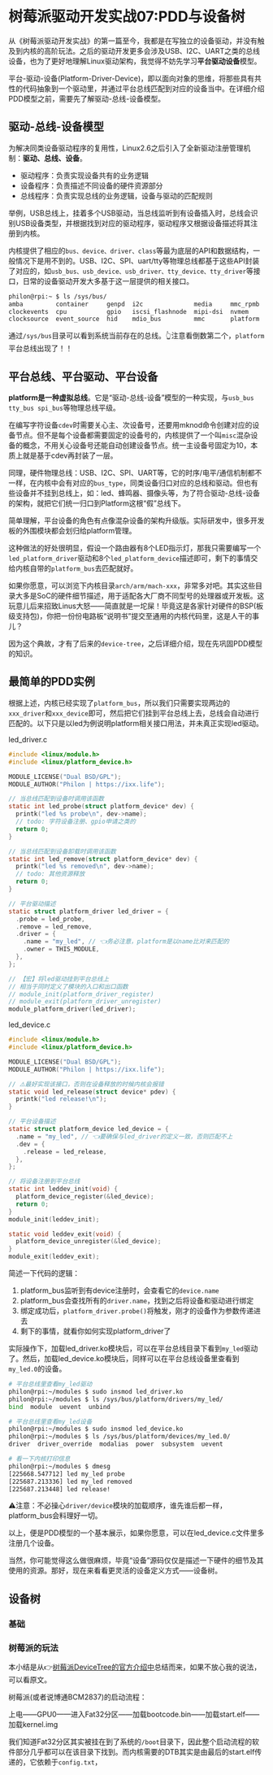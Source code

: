# 树莓派驱动开发实战07:PDD与设备树

从《树莓派驱动开发实战》的第一篇至今，我都是在写独立的设备驱动，并没有触及到内核的高阶玩法。之后的驱动开发更多会涉及USB、I2C、UART之类的总线设备，也为了更好地理解Linux驱动架构，我觉得不妨先学习**平台驱动设备**模型。

平台-驱动-设备(Platform-Driver-Device)，即以面向对象的思维，将那些具有共性的代码抽象到一个驱动里，并通过平台总线匹配到对应的设备当中。在详细介绍PDD模型之前，需要先了解驱动-总线-设备模型。

## 驱动-总线-设备模型

为解决同类设备驱动程序的复用性，Linux2.6之后引入了全新驱动注册管理机制：**驱动、总线、设备**。

- 驱动程序：负责实现设备共有的业务逻辑
- 设备程序：负责描述不同设备的硬件资源部分
- 总线程序：负责实现总线的业务逻辑，设备与驱动的匹配规则

举例，USB总线上，挂着多个USB驱动，当总线监听到有设备插入时，总线会识别USB设备类型，并根据找到对应的驱动程序，驱动程序又根据设备描述将其注册到内核。

内核提供了相应的`bus、device、driver、class`等最为底层的API和数据结构，一般情况下是用不到的。USB、I2C、SPI、uart/tty等物理总线都基于这些API封装了对应的，如`usb_bus、usb_device、usb_driver、tty_device、tty_driver`等接口，日常的设备驱动开发大多基于这一层提供的相关接口。

```sh
philon@rpi:~ $ ls /sys/bus/
amba         container     genpd  i2c              media     mmc_rpmb  scsi  usb
clockevents  cpu           gpio   iscsi_flashnode  mipi-dsi  nvmem     sdio  workqueue
clocksource  event_source  hid    mdio_bus         mmc       platform  spi
```

通过`/sys/bus`目录可以看到系统当前存在的总线。👆注意看倒数第二个，`platform`平台总线出现了！！

## 平台总线、平台驱动、平台设备

**platform是一种虚拟总线**。它是“驱动-总线-设备”模型的一种实现，与`usb_bus tty_bus spi_bus`等物理总线平级。

在编写字符设备`cdev`时需要关心主、次设备号，还要用mknod命令创建对应的设备节点。但不是每个设备都需要固定的设备号的，内核提供了一个叫`misc`混杂设备的概念，不用关心设备号还能自动创建设备节点。统一主设备号固定为10，本质上就是基于cdev再封装了一层。

同理，硬件物理总线：USB、I2C、SPI、UART等，它的时序/电平/通信机制都不一样，在内核中会有对应的`bus_type`，同类设备归口对应的总线和驱动。但也有些设备并不挂到总线上，如：led、蜂鸣器、摄像头等，为了符合驱动-总线-设备的架构，就把它们统一归口到Platform这根“假”总线下。

简单理解，平台设备的角色有点像混杂设备的架构升级版。实际研发中，很多开发板的外围模块都会划归给platform管理。

这种做法的好处很明显，假设一个路由器有8个LED指示灯，那我只需要编写一个`led_platform_driver`驱动和8个`led_platform_device`描述即可，剩下的事情交给内核自带的`platform_bus`去匹配就好。

如果你愿意，可以浏览下内核目录`arch/arm/mach-xxx`，非常多对吧。其实这些目录大多是SoC的硬件细节描述，用于适配各大厂商不同型号的处理器或开发板。这玩意儿后来招致Linus大怒——简直就是一坨屎！毕竟这是各家针对硬件的BSP(板级支持包)，你把一份份电路板“说明书”提交至通用的内核代码里，这是人干的事儿？

因为这个典故，才有了后来的`device-tree`，之后详细介绍，现在先巩固PDD模型的知识。

## 最简单的PDD实例

根据上述，内核已经实现了`platform_bus`，所以我们只需要实现两边的`xxx_driver`和`xxx_device`即可，然后把它们挂到平台总线上去，总线会自动进行匹配的。以下只是以led为例说明platform相关接口用法，并未真正实现led驱动。

led_driver.c

```c
#include <linux/module.h>
#include <linux/platform_device.h>

MODULE_LICENSE("Dual BSD/GPL");
MODULE_AUTHOR("Philon | https://ixx.life");

// 当总线匹配到设备时调用该函数
static int led_probe(struct platform_device* dev) {
  printk("led %s probe\n", dev->name);
  // todo: 字符设备注册、gpio申请之类的
  return 0;
}

// 当总线匹配到设备卸载时调用该函数
static int led_remove(struct platform_device* dev) {
  printk("led %s removed\n", dev->name);
  // todo: 其他资源释放
  return 0;
}

// 平台驱动描述
static struct platform_driver led_driver = {
  .probe = led_probe,
  .remove = led_remove,
  .driver = {
    .name = "my_led", // 👈务必注意，platform是以name比对来匹配的
    .owner = THIS_MODULE,
  },
};

// 【宏】将led驱动挂到平台总线上
// 相当于同时定义了模块的入口和出口函数
// module_init(platform_driver_register)
// module_exit(platform_driver_unregister)
module_platform_driver(led_driver);
```

led_device.c

```c
#include <linux/module.h>
#include <linux/platform_device.h>

MODULE_LICENSE("Dual BSD/GPL");
MODULE_AUTHOR("Philon | https://ixx.life");

// ⚠️最好实现该接口，否则在设备释放的时候内核会报错
static void led_release(struct device* pdev) {
  printk("led release!\n");
}

// 平台设备描述
static struct platform_device led_device = {
  .name = "my_led", // 👈要确保与led_driver的定义一致，否则匹配不上
  .dev = {
    .release = led_release,
  },
};

// 将设备注册到平台总线
static int leddev_init(void) {
  platform_device_register(&led_device);
  return 0;
}
module_init(leddev_init);

static void leddev_exit(void) {
  platform_device_unregister(&led_device);
}
module_exit(leddev_exit);
```

简述一下代码的逻辑：

1. platform_bus监听到有device注册时，会查看它的`device.name`
2. platform_bus会查找所有的`driver.name`，找到之后将设备和驱动进行绑定
3. 绑定成功后，`platform_driver.probe()`将触发，刚才的设备作为参数传递进去
4. 剩下的事情，就看你如何实现platform_driver了

实际操作下，加载led_driver.ko模块后，可以在平台总线目录下看到`my_led`驱动了。然后，加载led_device.ko模块后，同样可以在平台总线设备里查看到`my_led.0`的设备。
```sh
# 平台总线里查看my_led驱动
philon@rpi:~/modules $ sudo insmod led_driver.ko 
philon@rpi:~/modules $ ls /sys/bus/platform/drivers/my_led/
bind  module  uevent  unbind

# 平台总线里查看my_led设备
philon@rpi:~/modules $ sudo insmod led_device.ko      
philon@rpi:~/modules $ ls /sys/bus/platform/devices/my_led.0/
driver  driver_override  modalias  power  subsystem  uevent

# 看一下内核打印信息
philon@rpi:~/modules $ dmesg
[225668.547712] led my_led probe
[225687.213336] led my_led removed
[225687.213448] led release!
```

⚠️注意：不必操心`driver/device`模块的加载顺序，谁先谁后都一样，platform_bus会料理好一切。

以上，便是PDD模型的一个基本展示，如果你愿意，可以在led_device.c文件里多注册几个设备。

当然，你可能觉得这么做很麻烦，毕竟“设备”源码仅仅是描述一下硬件的细节及其使用的资源。那好，现在来看看更灵活的设备定义方式——设备树。

## 设备树

### 基础

### 树莓派的玩法

本小结是从👉[树莓派DeviceTree的官方介绍中](https://www.raspberrypi.org/documentation/configuration/device-tree.md)总结而来，如果不放心我的说法，可以看原文。

树莓派(或者说博通BCM2837)的启动流程：

上电——GPU0——进入Fat32分区——加载bootcode.bin——加载start.elf——加载kernel.img

我们知道Fat32分区其实被挂在到了系统的`/boot`目录下，因此整个启动流程的软件部分几乎都可以在该目录下找到。而内核需要的DTB其实是由最后的start.elf传递的，它依赖于`config.txt`，